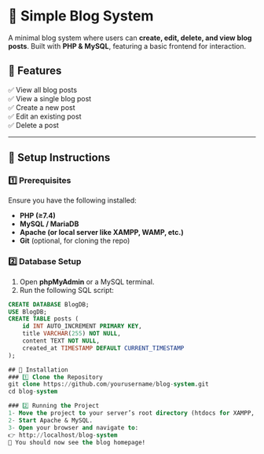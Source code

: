 # 📝 Simple Blog System  

A minimal blog system where users can **create, edit, delete, and view blog posts**. Built with **PHP & MySQL**, featuring a basic frontend for interaction.  

## 🚀 Features  
✅ View all blog posts  
✅ View a single blog post  
✅ Create a new post  
✅ Edit an existing post  
✅ Delete a post  

---

## 📌 Setup Instructions  

### 1️⃣ Prerequisites  
Ensure you have the following installed:  
- **PHP (≥7.4)**  
- **MySQL / MariaDB**  
- **Apache (or local server like XAMPP, WAMP, etc.)**  
- **Git** (optional, for cloning the repo)  

### 2️⃣ Database Setup  
1. Open **phpMyAdmin** or a MySQL terminal.  
2. Run the following SQL script:  

```sql
CREATE DATABASE BlogDB;
USE BlogDB;
CREATE TABLE posts (
    id INT AUTO_INCREMENT PRIMARY KEY,
    title VARCHAR(255) NOT NULL,
    content TEXT NOT NULL,
    created_at TIMESTAMP DEFAULT CURRENT_TIMESTAMP
);

## 🔧 Installation
### 1️⃣ Clone the Repository 
git clone https://github.com/yourusername/blog-system.git
cd blog-system

### 2️⃣ Running the Project
1- Move the project to your server’s root directory (htdocs for XAMPP, www for WAMP).
2- Start Apache & MySQL.
3- Open your browser and navigate to:
👉 http://localhost/blog-system
🚀 You should now see the blog homepage!
